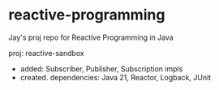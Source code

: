 # reactive-programming
Jay's proj repo for Reactive Programming in Java

proj: reactive-sandbox
- added: Subscriber, Publisher, Subscription impls
- created. dependencies: Java 21, Reactor, Logback, JUnit
